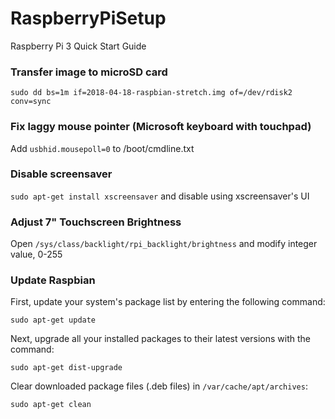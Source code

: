 # RaspberryPiSetup
Raspberry Pi 3 Quick Start Guide

### Transfer image to microSD card
`sudo dd bs=1m if=2018-04-18-raspbian-stretch.img of=/dev/rdisk2 conv=sync`

### Fix laggy mouse pointer (Microsoft keyboard with touchpad)
Add `usbhid.mousepoll=0` to /boot/cmdline.txt

### Disable screensaver
`sudo apt-get install xscreensaver` and disable using xscreensaver's UI

### Adjust 7" Touchscreen Brightness
Open `/sys/class/backlight/rpi_backlight/brightness` and modify integer value, 0-255

### Update Raspbian
First, update your system's package list by entering the following command:

`sudo apt-get update`

Next, upgrade all your installed packages to their latest versions with the command:

`sudo apt-get dist-upgrade`

Clear downloaded package files (.deb files) in `/var/cache/apt/archives`:

`sudo apt-get clean`
